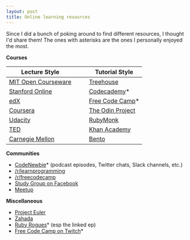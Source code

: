 ```yaml
---
layout: post
title: Online learning resources
---
```


Since I did a bunch of poking around to find different resources, I thought I'd share them! The ones with asterisks are the ones
I personally enjoyed the most.

**Courses**  

| Lecture Style                                           |    |    | Tutorial Style                                    |
| --------------------------------------------------------|----|----| -------------------                               |
| [MIT Open Courseware](http://ocw.mit.edu/index.htm)     |    |    | [Treehouse](https://teamtreehouse.com/)           |
| [Stanford Online](http://online.stanford.edu/courses)   |    |    | [Codecademy](https://www.codecademy.com/)*        |
| [edX](https://www.edx.org/)                             |    |    | [Free Code Camp](http://www.freecodecamp.com/)*   |
| [Coursera](https://www.coursera.org/)                   |    |    | [The Odin Project](http://www.theodinproject.com/)|
| [Udacity](https://www.udacity.com/)                     |    |    | [RubyMonk](https://rubymonk.com/)                 |
| [TED](http://ed.ted.com/)                               |    |    | [Khan Academy](https://www.khanacademy.org/)      |
| [Carnegie Mellon](http://oli.cmu.edu/)                  |    |    | [Bento](https://www.bento.io/)                    |

**Communities**  
* [CodeNewbie](http://www.codenewbie.org/)* (podcast episodes, Twitter chats, Slack channels, etc.)  
* [/r/learnprogramming](https://www.reddit.com/r/learnprogramming)  
* [/r/freecodecamp](https://www.reddit.com/r/freecodecamp)  
* [Study Group on Facebook](https://www.facebook.com/groups/TOPSTUDYGROUP/)  
* [Meetup](http://www.meetup.com/)  

**Miscellaneous**  
* [Project Euler](https://projecteuler.net/)  
* [Zahada](http://www.mcgov.co.uk/zahada.html)  
* [Ruby Rogues](https://devchat.tv/ruby-rogues/131-rr-how-to-learn)* (esp the linked ep)  
* [Free Code Camp on Twitch](https://www.twitch.tv/freecodecamp)*  
